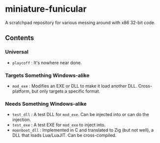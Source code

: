 # miniature-funicular

A scratchpad repository for various messing around with x86 32-bit code.

## Contents

### Universal

+ `playcoff` : It's nowhere near done.

### Targets Something Windows-alike

+ `mod_exe` : Modifies an EXE or DLL to make it load another DLL. Cross-platform, but only targets a specific format.

### Needs Something Windows-alike

+ `test_dll` : A test DLL for `mod_exe`. Can be injected into or can do the injection.
+ `test_exe` : A test EXE for `mod_exe` to inject into.
+ `moonboot_dll` : Implemented in C and translated to Zig (but not well), a DLL that loads Lua/LuaJIT. Can be cross-compiled.

